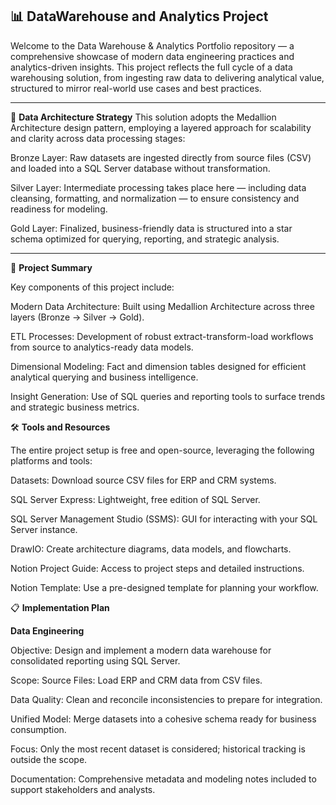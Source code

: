  ##  📊 DataWarehouse and Analytics Project 

Welcome to the Data Warehouse & Analytics Portfolio repository — a comprehensive showcase of modern data engineering practices and analytics-driven insights. This project reflects the full cycle of a data warehousing solution, from ingesting raw data to delivering analytical value, structured to mirror real-world use cases and best practices.

---------------------------------------------------------------------------------------------------------------------------------------------------------------------------------------------------------------------


🧱 **Data Architecture Strategy**
This solution adopts the Medallion Architecture design pattern, employing a layered approach for scalability and clarity across data processing stages:


Bronze Layer: Raw datasets are ingested directly from source files (CSV) and loaded into a SQL Server database without transformation.

Silver Layer: Intermediate processing takes place here — including data cleansing, formatting, and normalization — to ensure consistency and readiness for modeling.

Gold Layer: Finalized, business-friendly data is structured into a star schema optimized for querying, reporting, and strategic analysis.

---------------------------------------------------------------------------------------------------------------------------------------------------------------------------------------------------------------------

🧾 **Project Summary**

Key components of this project include:

Modern Data Architecture: Built using Medallion Architecture across three layers (Bronze → Silver → Gold).

ETL Processes: Development of robust extract-transform-load workflows from source to analytics-ready data models.

Dimensional Modeling: Fact and dimension tables designed for efficient analytical querying and business intelligence.

Insight Generation: Use of SQL queries and reporting tools to surface trends and strategic business metrics.




🛠 **Tools and Resources**

The entire project setup is free and open-source, leveraging the following platforms and tools:

Datasets: Download source CSV files for ERP and CRM systems.

SQL Server Express: Lightweight, free edition of SQL Server.

SQL Server Management Studio (SSMS): GUI for interacting with your SQL Server instance.

DrawIO: Create architecture diagrams, data models, and flowcharts.

Notion Project Guide: Access to project steps and detailed instructions.

Notion Template: Use a pre-designed template for planning your workflow.



📋 **Implementation Plan**

**Data Engineering**

Objective:
Design and implement a modern data warehouse for consolidated reporting using SQL Server.

Scope:
Source Files: Load ERP and CRM data from CSV files.

Data Quality: Clean and reconcile inconsistencies to prepare for integration.

Unified Model: Merge datasets into a cohesive schema ready for business consumption.

Focus: Only the most recent dataset is considered; historical tracking is outside the scope.

Documentation: Comprehensive metadata and modeling notes included to support stakeholders and analysts.
